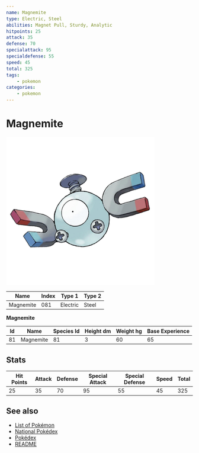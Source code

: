 ```yaml
---
name: Magnemite
type: Electric, Steel
abilities: Magnet Pull, Sturdy, Analytic
hitpoints: 25
attack: 35
defense: 70
specialattack: 95
specialdefense: 55
speed: 45
total: 325
tags:
    - pokemon
categories:
    - pokemon
---
```


# Magnemite


![Magnemite](images/081.png)

| **Name** | **Index** | **Type 1** | **Type 2** |
|----|----|----|----|
| Magnemite | 081 | Electric | Steel  |

**Magnemite** 




| **Id** | **Name** | **Species Id** | **Height dm** | **Weight hg** | **Base Experience** |
|--------|----------|----------------|------------|------------|---------------------|
| 81 | Magnemite | 81 | 3 | 60 | 65 |



## Stats

| **Hit Points** | **Attack** | **Defense** | **Special Attack** | **Special Defense** | **Speed** | **Total** |
|----------------|------------|-------------|--------------------|---------------------|-----------|-----------|
| 25 | 35 | 70 | 95 | 55 | 45 | 325 |

## See also

- [List of Pokémon](../pokemon.md)
- [National Pokédex](../national_pokedex.md)
- [Pokédex](../pokedex.md)
- [README](../README.md)
